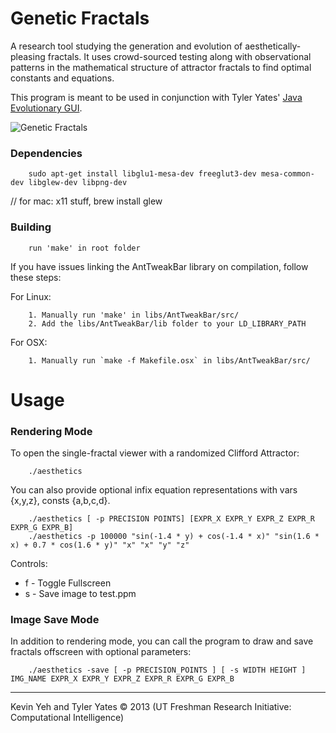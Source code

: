 Genetic Fractals
=================

A research tool studying the generation and evolution of aesthetically-pleasing fractals. It uses crowd-sourced testing along with observational patterns in the mathematical structure of attractor fractals to find optimal constants and equations.

This program is meant to be used in conjunction with Tyler Yates' [Java Evolutionary GUI](https://github.com/Tyler-Yates/AestheticFractals).

![Genetic Fractals](http://giant.gfycat.com/RadiantDeliciousDuckbillcat.gif)

### Dependencies

        sudo apt-get install libglu1-mesa-dev freeglut3-dev mesa-common-dev libglew-dev libpng-dev

// for mac: x11 stuff, brew install glew

### Building

        run 'make' in root folder

If you have issues linking the AntTweakBar library on compilation, follow these steps:

For Linux:

        1. Manually run 'make' in libs/AntTweakBar/src/
        2. Add the libs/AntTweakBar/lib folder to your LD_LIBRARY_PATH

For OSX:

        1. Manually run `make -f Makefile.osx` in libs/AntTweakBar/src/


Usage
============

### Rendering Mode

To open the single-fractal viewer with a randomized Clifford Attractor:

        ./aesthetics

You can also provide optional infix equation representations with vars {x,y,z}, consts {a,b,c,d}.

        ./aesthetics [ -p PRECISION POINTS] [EXPR_X EXPR_Y EXPR_Z EXPR_R EXPR_G EXPR_B]
        ./aesthetics -p 100000 "sin(-1.4 * y) + cos(-1.4 * x)" "sin(1.6 * x) + 0.7 * cos(1.6 * y)" "x" "x" "y" "z"

Controls:
* f - Toggle Fullscreen
* s - Save image to test.ppm

### Image Save Mode

In addition to rendering mode, you can call the program to draw and save fractals offscreen with optional parameters:

        ./aesthetics -save [ -p PRECISION_POINTS ] [ -s WIDTH HEIGHT ] IMG_NAME EXPR_X EXPR_Y EXPR_Z EXPR_R EXPR_G EXPR_B

-------------------------------

Kevin Yeh and Tyler Yates © 2013 (UT Freshman Research Initiative: Computational Intelligence)
